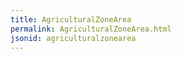```yaml
---
title: AgriculturalZoneArea
permalink: AgriculturalZoneArea.html
jsonid: agriculturalzonearea
---
```

